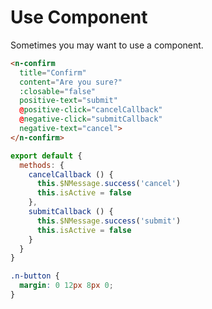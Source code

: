 # Use Component
Sometimes you may want to use a component.
```html
<n-confirm
  title="Confirm"
  content="Are you sure?" 
  :closable="false"
  positive-text="submit"
  @positive-click="cancelCallback"
  @negative-click="submitCallback"
  negative-text="cancel">
</n-confirm>
```
```js
export default {
  methods: {
    cancelCallback () {
      this.$NMessage.success('cancel')
      this.isActive = false
    },
    submitCallback () {
      this.$NMessage.success('submit')
      this.isActive = false
    }
  }
}
```
```css
.n-button {
  margin: 0 12px 8px 0;
}
```
